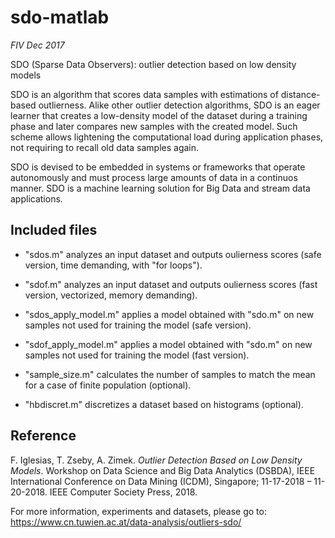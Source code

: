 # sdo-matlab
*FIV Dec 2017*

SDO (Sparse Data Observers): outlier detection based on low density models

SDO is an algorithm that scores data samples with estimations of distance-based outlierness. 
Alike other outlier detection algorithms, SDO is an eager learner that creates a low-density model 
of the dataset during a training phase and later compares new samples with the created model. 
Such scheme allows lightening the computational load during application phases, not requiring 
to recall old data samples again.

SDO is devised to be embedded in systems or frameworks that operate autonomously and must process 
large amounts of data in a continuos manner. SDO is a machine learning solution for Big Data and 
stream data applications.

## Included files
- "sdos.m" analyzes an input dataset and outputs oulierness scores (safe version, time demanding, with "for loops").

- "sdof.m" analyzes an input dataset and outputs oulierness scores (fast version, vectorized, memory demanding).

- "sdos_apply_model.m" applies a model obtained with "sdo.m" on new samples not used for training the model (safe version).

- "sdof_apply_model.m" applies a model obtained with "sdo.m" on new samples not used for training the model (fast version).

- "sample_size.m" calculates the number of samples to match the mean for a case of finite population (optional).

- "hbdiscret.m" discretizes a dataset based on histograms (optional).

## Reference

F. Iglesias, T. Zseby, A. Zimek. *Outlier Detection Based on Low Density Models*. Workshop on Data Science and Big Data Analytics (DSBDA), IEEE International Conference on Data Mining (ICDM), Singapore; 11-17-2018 – 11-20-2018. IEEE Computer Society Press, 2018. 

For more information, experiments and datasets, please go to:
https://www.cn.tuwien.ac.at/data-analysis/outliers-sdo/

